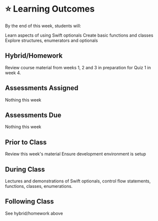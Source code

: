 # ⭐️ Learning Outcomes

By the end of this week, students will:

Learn aspects of using Swift optionals
Create basic functions and classes
Explore structures, enumerators and optionals

## Hybrid/Homework

Review course material from weeks 1, 2 and 3 in preparation for Quiz 1 in week 4.

## Assessments Assigned

Nothing this week

## Assessments Due

Nothing this week

## Prior to Class

Review this week's material
Ensure development environment is setup

## During Class

Lectures and demonstrations of Swift optionals, control flow statements, functions, classes, enumerations.

## Following Class

See hybrid/homework above
